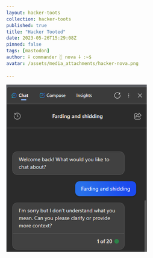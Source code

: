 ```yaml
---
layout: hacker-toots
collection: hacker-toots
published: true
title: "Hacker Tooted"
date: 2023-05-26T15:29:08Z
pinned: false
tags: [mastodon]
author: ⸸ commander ░ nova ⸸ :~$
avatar: /assets/media_attachments/hacker-nova.png

---
```




![media](/assets/media_attachments/files/110/435/693/119/529/392/original/cc550f30895a4ec7.png)
